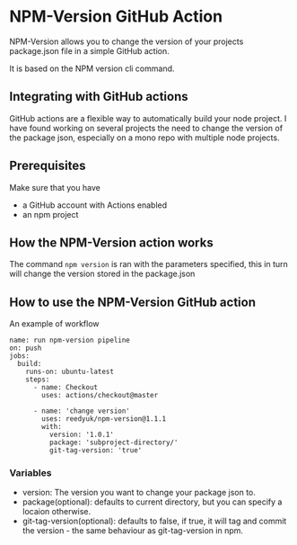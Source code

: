 # NPM-Version GitHub Action  

NPM-Version allows you to change the version of your projects package.json file in a simple GitHub action.

It is based on the NPM version cli command.

## Integrating with GitHub actions

GitHub actions are a flexible way to automatically build your node project.
I have found working on several projects the need to change the version of the package json, especially on a mono repo with multiple node projects.

## Prerequisites

Make sure that you have

* a GitHub account with Actions enabled
* an npm project

## How the NPM-Version action works

The command `npm version` is ran with the parameters specified, this in turn will change the version stored in the package.json


## How to use the NPM-Version GitHub action

An example of workflow

```
name: run npm-version pipeline
on: push
jobs:
  build:
    runs-on: ubuntu-latest
    steps:
      - name: Checkout
        uses: actions/checkout@master
        
      - name: 'change version'
        uses: reedyuk/npm-version@1.1.1
        with:
          version: '1.0.1'
          package: 'subproject-directory/'
          git-tag-version: 'true'
```

### Variables

* version: The version you want to change your package json to.
* package(optional): defaults to current directory, but you can specify a locaion otherwise.
* git-tag-version(optional): defaults to false, if true, it will tag and commit the version - the same behaviour as git-tag-version in npm.


